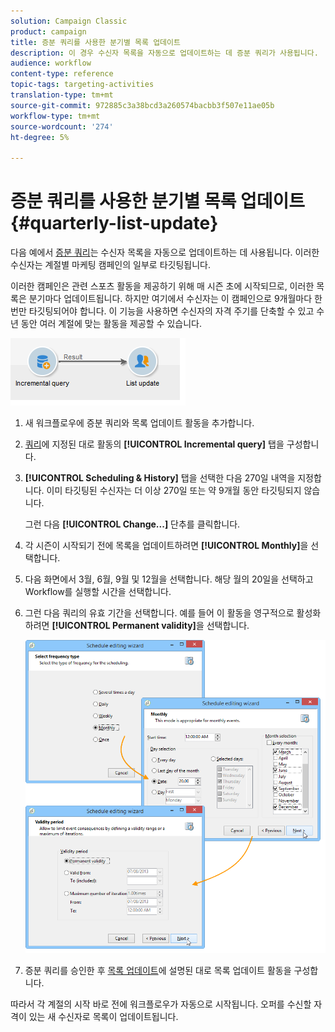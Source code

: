 ```yaml
---
solution: Campaign Classic
product: campaign
title: 증분 쿼리를 사용한 분기별 목록 업데이트
description: 이 경우 수신자 목록을 자동으로 업데이트하는 데 증분 쿼리가 사용됩니다.
audience: workflow
content-type: reference
topic-tags: targeting-activities
translation-type: tm+mt
source-git-commit: 972885c3a38bcd3a260574bacbb3f507e11ae05b
workflow-type: tm+mt
source-wordcount: '274'
ht-degree: 5%

---
```



# 증분 쿼리를 사용한 분기별 목록 업데이트 {#quarterly-list-update}

다음 예에서 [증분 쿼리](../../workflow/using/incremental-query.md)는 수신자 목록을 자동으로 업데이트하는 데 사용됩니다. 이러한 수신자는 계절별 마케팅 캠페인의 일부로 타깃팅됩니다.

이러한 캠페인은 관련 스포츠 활동을 제공하기 위해 매 시즌 초에 시작되므로, 이러한 목록은 분기마다 업데이트됩니다. 하지만 여기에서 수신자는 이 캠페인으로 9개월마다 한 번만 타깃팅되어야 합니다. 이 기능을 사용하면 수신자의 자격 주기를 단축할 수 있고 수년 동안 여러 계절에 맞는 활동을 제공할 수 있습니다.

![](assets/incremental_query_example.png)

1. 새 워크플로우에 증분 쿼리와 목록 업데이트 활동을 추가합니다.
1. [쿼리](../../workflow/using/query.md#creating-a-query)에 지정된 대로 활동의 **[!UICONTROL Incremental query]** 탭을 구성합니다.
1. **[!UICONTROL Scheduling & History]** 탭을 선택한 다음 270일 내역을 지정합니다. 이미 타깃팅된 수신자는 더 이상 270일 또는 약 9개월 동안 타깃팅되지 않습니다.

   그런 다음 **[!UICONTROL Change...]** 단추를 클릭합니다.

1. 각 시즌이 시작되기 전에 목록을 업데이트하려면 **[!UICONTROL Monthly]**&#x200B;을 선택합니다.
1. 다음 화면에서 3월, 6월, 9월 및 12월을 선택합니다. 해당 월의 20일을 선택하고 Workflow를 실행할 시간을 선택합니다.
1. 그런 다음 쿼리의 유효 기간을 선택합니다. 예를 들어 이 활동을 영구적으로 활성화하려면 **[!UICONTROL Permanent validity]**&#x200B;을 선택합니다.

   ![](assets/incremental_query_example_2.png)

1. 증분 쿼리를 승인한 후 [목록 업데이트](../../workflow/using/list-update.md)에 설명된 대로 목록 업데이트 활동을 구성합니다.

따라서 각 계절의 시작 바로 전에 워크플로우가 자동으로 시작됩니다. 오퍼를 수신할 자격이 있는 새 수신자로 목록이 업데이트됩니다.
